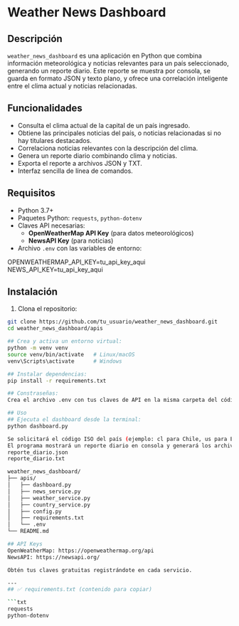 # Weather News Dashboard

## Descripción

`weather_news_dashboard` es una aplicación en Python que combina información meteorológica y noticias relevantes para un país seleccionado, generando un reporte diario. Este reporte se muestra por consola, se guarda en formato JSON y texto plano, y ofrece una correlación inteligente entre el clima actual y noticias relacionadas.

## Funcionalidades

- Consulta el clima actual de la capital de un país ingresado.
- Obtiene las principales noticias del país, o noticias relacionadas si no hay titulares destacados.
- Correlaciona noticias relevantes con la descripción del clima.
- Genera un reporte diario combinando clima y noticias.
- Exporta el reporte a archivos JSON y TXT.
- Interfaz sencilla de línea de comandos.

## Requisitos

- Python 3.7+
- Paquetes Python: `requests`, `python-dotenv`
- Claves API necesarias:
  - **OpenWeatherMap API Key** (para datos meteorológicos)
  - **NewsAPI Key** (para noticias)
- Archivo `.env` con las variables de entorno:

OPENWEATHERMAP_API_KEY=tu_api_key_aqui
NEWS_API_KEY=tu_api_key_aqui


## Instalación

1. Clona el repositorio:

```bash
git clone https://github.com/tu_usuario/weather_news_dashboard.git
cd weather_news_dashboard/apis

## Crea y activa un entorno virtual:
python -m venv venv
source venv/bin/activate   # Linux/macOS
venv\Scripts\activate      # Windows

## Instalar dependencias:
pip install -r requirements.txt

## Constraseñas:
Crea el archivo .env con tus claves de API en la misma carpeta del código.

## Uso
## Ejecuta el dashboard desde la terminal:
python dashboard.py

Se solicitará el código ISO del país (ejemplo: cl para Chile, us para Estados Unidos).
El programa mostrará un reporte diario en consola y generará los archivos:
reporte_diario.json
reporte_diario.txt

weather_news_dashboard/
├── apis/
│   ├── dashboard.py
│   ├── news_service.py
│   ├── weather_service.py
│   ├── country_service.py
│   ├── config.py
│   ├── requirements.txt
│   └── .env
└── README.md

## API Keys
OpenWeatherMap: https://openweathermap.org/api
NewsAPI: https://newsapi.org/

Obtén tus claves gratuitas registrándote en cada servicio.

---
## ✅ requirements.txt (contenido para copiar)

```txt
requests
python-dotenv

